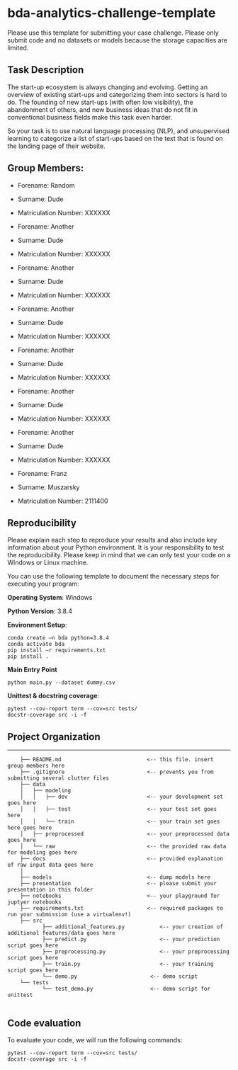 # bda-analytics-challenge-template  

Please use this template for submitting your case challenge. 
Please only submit code and no datasets or models because the storage capacities are limited.

## Task Description
The start-up ecosystem is always changing and evolving. Getting an overview of existing start-ups and categorizing them into sectors is hard to do. The founding of new start-ups (with often low visibility), the abandonment of others, and new business ideas that do not fit in conventional business fields make this task even harder.

So your task is to use natural language processing (NLP), and unsupervised learning to categorize a list of start-ups based on the text that is found on the landing page of their website.

## Group Members: 
- Forename: Random
- Surname: Dude
- Matriculation Number: XXXXXX

- Forename: Another
- Surname: Dude
- Matriculation Number: XXXXXX

- Forename: Another
- Surname: Dude
- Matriculation Number: XXXXXX

- Forename: Another
- Surname: Dude
- Matriculation Number: XXXXXX

- Forename: Another
- Surname: Dude
- Matriculation Number: XXXXXX

- Forename: Another
- Surname: Dude
- Matriculation Number: XXXXXX

- Forename: Another
- Surname: Dude
- Matriculation Number: XXXXXX

- Forename: Franz   
- Surname: Muszarsky
- Matriculation Number: 2111400


## Reproducibility
Please explain each step to reproduce your results and also include key information about your Python environment. 
It is your responsibility to test the reproducibility. Please keep in mind that we can only test your code on a 
Windows or Linux machine. 

You can use the following template to document the necessary steps for executing your program:

**Operating System**: Windows

**Python Version**: 3.8.4

**Environment Setup**: 
````
conda create –n bda python=3.8.4
conda activate bda
pip install –r requirements.txt
pip install .
````

**Main Entry Point**
````
python main.py --dataset dummy.csv
````

**Unittest & docstring coverage**:
````
pytest --cov-report term --cov=src tests/
docstr-coverage src -i -f
````  


## Project Organization
------------
```
    ├── README.md 							<-- this file. insert group members here
    ├── .gitignore 						    <-- prevents you from submitting several clutter files
    ├── data
    │   ├── modeling
    │   │   ├── dev 						<-- your development set goes here
    │   │   ├── test 						<-- your test set goes here
    │   │   └── train 						<-- your train set goes here goes here
    │   ├── preprocessed 					<-- your preprocessed data goes here
    │   └── raw								<-- the provided raw data for modeling goes here
    ├── docs								<-- provided explanation of raw input data goes here
    │
    ├── models								<-- dump models here
    ├── presentation                        <-- please submit your presentation in this folder
    ├── notebooks							<-- your playground for juptyer notebooks
    ├── requirements.txt 					<-- required packages to run your submission (use a virtualenv!)
    ├── src
           ├── additional_features.py 			<-- your creation of additional features/data goes here
           ├── predict.py 						<-- your prediction script goes here
           ├── preprocessing.py 				<-- your preprocessing script goes here
           ├── train.py 						<-- your training script goes here
           └── demo.py                       <-- demo script
    └── tests
           └── test_demo.py                  <-- demo script for unittest                
	
```
## Code evaluation

To evaluate your code, we will run the following commands:

````
pytest --cov-report term --cov=src tests/
docstr-coverage src -i -f
````